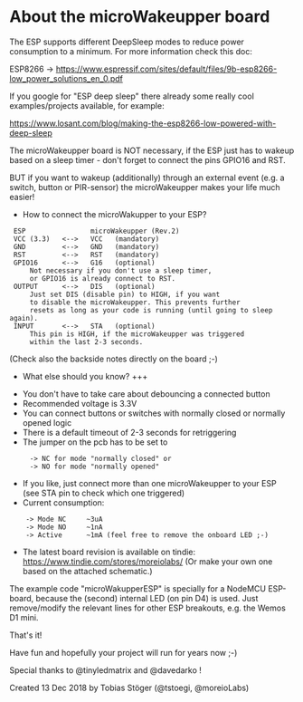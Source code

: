 # About the microWakeupper board

The ESP supports different DeepSleep modes to reduce power consumption to a minimum.
For more information check this doc:

 ESP8266 -> https://www.espressif.com/sites/default/files/9b-esp8266-low_power_solutions_en_0.pdf

If you google for "ESP deep sleep" there already some really cool examples/projects available,
for example:

 https://www.losant.com/blog/making-the-esp8266-low-powered-with-deep-sleep


The microWakeupper board is NOT necessary, if the ESP just has to wakeup based on
a sleep timer - don't forget to connect the pins GPIO16 and RST.

BUT if you want to wakeup (additionally) through an external event (e.g. a switch, button or PIR-sensor)
the microWakeupper makes your life much easier!


+ How to connect the microWakupper to your ESP?
```
 ESP                microWakeupper (Rev.2)
 VCC (3.3)   <-->   VCC   (mandatory)
 GND         <-->   GND   (mandatory)
 RST         <-->   RST   (mandatory)
 GPIO16      <-->   G16   (optional)
     Not necessary if you don't use a sleep timer,
     or GPIO16 is already connect to RST.
 OUTPUT      <-->   DIS   (optional)
     Just set DIS (disable pin) to HIGH, if you want
     to disable the microWakeupper. This prevents further
     resets as long as your code is running (until going to sleep again).
 INPUT       <-->   STA   (optional)
     This pin is HIGH, if the microWakeupper was triggered
     within the last 2-3 seconds.
```
 (Check also the backside notes directly on the board ;-)


+ What else should you know? +++

 - You don't have to take care about debouncing a connected button
 - Recommended voltage is 3.3V
 - You can connect buttons or switches with normally closed or normally opened logic
 - There is a default timeout of 2-3 seconds for retriggering
 - The jumper on the pcb has to be set to
```
     -> NC for mode "normally closed" or
     -> NO for mode "normally opened"
```

 - If you like, just connect more than one microWakeupper to your ESP (see STA pin to check which one triggered)
 - Current consumption:
 ```
     -> Mode NC     ~3uA
     -> Mode NO     ~1nA
     -> Active      ~1mA (feel free to remove the onboard LED ;-)
```

+ The latest board revision is available on tindie: https://www.tindie.com/stores/moreiolabs/
(Or make your own one based on the attached schematic.)

The example code "microWakupperESP" is specially for a NodeMCU ESP-board, because the (second) internal LED (on pin D4) is used. Just remove/modify the relevant lines for other ESP breakouts, e.g. the Wemos D1 mini.

That's it!

Have fun and hopefully your project will run for years now ;-)

Special thanks to @tinyledmatrix and @davedarko !

Created 13 Dec 2018 by Tobias Stöger (@tstoegi, @moreioLabs)  
